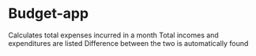 # Budget-app
Calculates total expenses incurred in a month
Total incomes and expenditures are listed 
Difference between the two is automatically found

